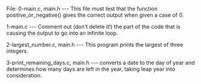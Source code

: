 File: 0-main.c, main.h --- This file must test that the function positive_or_negative() gives the correct output when given a case of 0.

1-main.c --- Comment out (don’t delete it!) the part of the code that is causing the output to go into an infinite loop.

2-largest_number.c, main.h --- This program prints the largest of three integers.


3-print_remaining_days.c, main.h --- converts a date to the day of year and determines how many days are left in the year, taking leap year into consideration.
